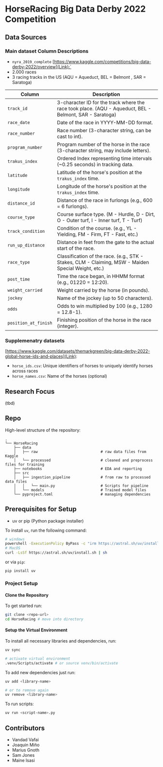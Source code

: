 # HorseRacing Big Data Derby 2022 Competition 



## Data Sources

### Main dataset  Column Descriptions

- `nyra_2019_complete` [https://www.kaggle.com/competitions/big-data-derby-2022/overview](Link):`
- 2.000 races
- 3 racing tracks in the US (AQU = Aqueduct, BEL = Belmont , SAR = Saratoga)

| Column               | Description |
|----------------------|-------------|
| `track_id`           | 3-character ID for the track where the race took place. (AQU - Aqueduct, BEL - Belmont, SAR - Saratoga) |
| `race_date`          | Date of the race in YYYY-MM-DD format. |
| `race_number`        | Race number (3-character string, can be cast to int). |
| `program_number`     | Program number of the horse in the race (3-character string, may include letters). |
| `trakus_index`       | Ordered Index representing time intervals (~0.25 seconds) in tracking data. |
| `latitude`           | Latitude of the horse's position at the `trakus_index` time. |
| `longitude`          | Longitude of the horse's position at the `trakus_index` time. |
| `distance_id`        | Distance of the race in furlongs (e.g., 600 = 6 furlongs). |
| `course_type`        | Course surface type. (M - Hurdle, D - Dirt, O - Outer turf, I - Inner turf, T - Turf) |
| `track_condition`    | Condition of the course. (e.g., YL - Yielding, FM - Firm, FT - Fast, etc.) |
| `run_up_distance`    | Distance in feet from the gate to the actual start of the race. |
| `race_type`          | Classification of the race. (e.g., STK - Stakes, CLM - Claiming, MSW - Maiden Special Weight, etc.) |
| `post_time`          | Time the race began, in HHMM format (e.g., 01220 = 12:20). |
| `weight_carried`     | Weight carried by the horse (in pounds). |
| `jockey`             | Name of the jockey (up to 50 characters). |
| `odds`               | Odds to win multiplied by 100 (e.g., 1280 = 12.8-1). |
| `position_at_finish` | Finishing position of the horse in the race (integer). |


### Supplemenatry datasets
[https://www.kaggle.com/datasets/themarkgreen/big-data-derby-2022-global-horse-ids-and-places](Link):
- `horse_ids.csv`: Unique identifiers of horses to uniquely identify horses across races
- `horse_names.csv`: Name of the horses (optional)

## Research Focus

(tbd)

## Repo

High-level structure of the repository:

```
.
└── HorseRacing
    ├── data
    │   ├── raw                             # raw data files from Kaggle
    │   └── processed                       # cleaned and preprocess files for training
    ├── notebooks                           # EDA and reporting
    ├── src
    │   ├── ingestion_pipeline              # from raw to processed data files
    │   │   └── main.py                     # Scripts for pipeline
    │   └── models                          # Trained model files
    └── pyproject.toml                      # managing dependencies
```



## Prerequisites for Setup
- uv or pip (Python package installer)

To install `uv`, run the following command:

```bash
# windows
powershell -ExecutionPolicy ByPass -c "irm https://astral.sh/uv/install.ps1 | iex"
# MacOS
curl -LsSf https://astral.sh/uv/install.sh | sh
```

or via `pip`:

```bash
pip install uv
```

### Project Setup


#### Clone the Repository

To get started run:

```bash
git clone <repo-url>
cd HorseRacing # move into directory
```

#### Setup the Virtual Environment

To install all necessary libraries and dependencies, run:

```bash
uv sync

# activate virtual environment
.venv/Scripts/activate # or source venv/bin/activate
```

To add new dependencies just run:

```bash
uv add <library-name>

# or to remove again
uv remove <library-name>
```

To run scripts:

```bash
uv run <script-name>.py
```


## Contributors
- Vandad Vafai
- Joaquin Miño
- Marius Gnoth
- Sam Jones
- Maine Isasi
